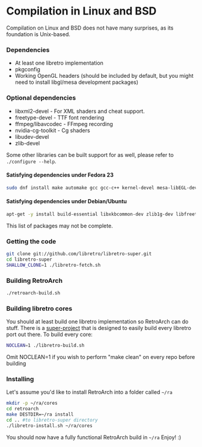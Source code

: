# Compilation in Linux and BSD

Compilation on Linux and BSD does not have many surprises, as its foundation is Unix-based.

### Dependencies
- At least one libretro implementation  
- pkgconfig  
- Working OpenGL headers (should be included by default, but you might need to install libgl/mesa development packages)

### Optional dependencies
- libxml2-devel - For XML shaders and cheat support.
- freetype-devel - TTF font rendering
- ffmpeg/libavcodec - FFmpeg recording
- nvidia-cg-toolkit - Cg shaders
- libudev-devel
- zlib-devel

Some other libraries can be built support for as well, please refer to `./configure --help`.

#### Satisfying dependencies under Fedora 23
```bash
sudo dnf install make automake gcc gcc-c++ kernel-devel mesa-libEGL-devel libv4l-devel libxkbcommon-devel mesa-libgbm-devel Cg libCg zlib-devel freetype-devel libxml2-devel ffmpeg-devel SDL2-devel SDL-devel perl-X11-Protocol perl-Net-DBus pulseaudio-libs-devel openal-soft-devel libusb-devel
```

#### Satisfying dependencies under Debian/Ubuntu
```bash
apt-get -y install build-essential libxkbcommon-dev zlib1g-dev libfreetype6-dev libegl1-mesa-dev libgles2-mesa-dev libgbm-dev nvidia-cg-toolkit nvidia-cg-dev libavcodec-dev libsdl2-dev libsdl-image1.2-dev libxml2-dev yasm
```

This list of packages may not be complete.
### Getting the code
```bash
git clone git://github.com/libretro/libretro-super.git
cd libretro-super
SHALLOW_CLONE=1 ./libretro-fetch.sh
```

### Building RetroArch
```bash
./retroarch-build.sh
```

### Building libretro cores
You should at least build one libretro implementation so RetroArch can do stuff.
There is a [super-project](https://github.com/libretro/libretro-super) that is designed to easily build every libretro port out there. To build every core:
```bash
NOCLEAN=1 ./libretro-build.sh
```
Omit NOCLEAN=1 if you wish to perform "make clean" on every repo before building 

### Installing
Let's assume you'd like to install RetroArch into a folder called `~/ra`
```bash
mkdir -p ~/ra/cores
cd retroarch
make DESTDIR=~/ra install
cd .. #to libretro-super directory
./libretro-install.sh ~/ra/cores
```
You should now have a fully functional RetroArch build in `~/ra` Enjoy! :)

